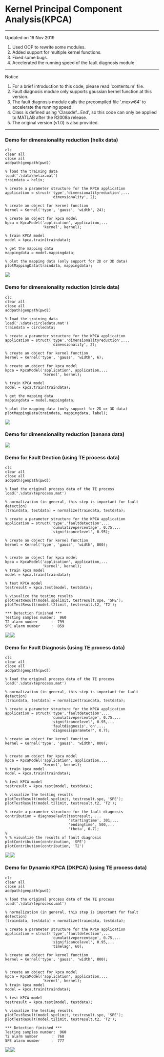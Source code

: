 # Kernel Principal Component Analysis(KPCA)  

---------------------------------------------------------------
Updated on 16 Nov 2019	
1. Used OOP to rewrite some modules.
2. Added support for multiple kernel functions.
3. Fixed some bugs.
4. Accelerated the running speed of the fault diagnosis module 
---------------------------------------------------------------  

Notice
1. For a brief introduction to this code, please read 'contents.m' file.
2. Fault diagnosis module only supports gaussian kernel function at this version.
3. The fault diagnosis module calls the precompiled file '.mexw64' to accelerate the running speed.
4. Class is defined using 'Classdef...End', so this code can only be applied to MATLAB after the R2008a release.
5. The original version (v1.0) is also provided.

---------------------------------------------------------------
### Demo for dimensionality reduction (helix data)  

```
clc
clear all
close all
addpath(genpath(pwd))

% load the training data
load('.\data\helix.mat')
traindata = helix;

% create a parameter structure for the KPCA application
application = struct('type','dimensionalityreduction',...
                     'dimensionality', 2);

% create an object for kernel function
kernel = Kernel('type', 'gauss', 'width', 24);

% create an object for kpca model
kpca = KpcaModel('application', application,...
                 'kernel', kernel);

% train KPCA model
model = kpca.train(traindata);

% get the mapping data
mappingdata = model.mappingdata;

% plot the mapping data (only support for 2D or 3D data)
plotMappingData(traindata, mappingdata);
```
![](img/fig-helix.png)
  
### Demo for dimensionality reduction (circle data)  

```
clc
clear all
close all
addpath(genpath(pwd))

% load the training data
load('.\data\circledata.mat')
traindata = circledata;

% create a parameter structure for the KPCA application
application = struct('type','dimensionalityreduction',...
                     'dimensionality', 2);

% create an object for kernel function
kernel = Kernel('type', 'gauss', 'width', 6);

% create an object for kpca model
kpca = KpcaModel('application', application,...
                 'kernel', kernel);

% train KPCA model
model = kpca.train(traindata);

% get the mapping data
mappingdata = model.mappingdata;

% plot the mapping data (only support for 2D or 3D data)
plotMappingData(traindata, mappingdata, label);
```
![](img/fig-circle.png)

### Demo for dimensionality reduction (banana data)  
![](img/fig-banana.png)

### Demo for Fault Dection (using TE process data)

```
clc
clear all
close all
addpath(genpath(pwd))

% load the original process data of the TE process
load('.\data\teprocess.mat')

% normalization (in general, this step is important for fault detection)
[traindata, testdata] = normalize(traindata, testdata);

% create a parameter structure for the KPCA application
application = struct('type','faultdetection',...
                     'cumulativepercentage', 0.75,...
                     'significancelevel', 0.95);

% create an object for kernel function
kernel = Kernel('type', 'gauss', 'width', 800);

 
% create an object for kpca model
kpca = KpcaModel('application', application,...
                 'kernel', kernel);
% train kpca model
model = kpca.train(traindata);

% test KPCA model
testresult = kpca.test(model, testdata);

% visualize the testing results
plotTestResult(model.spelimit, testresult.spe, 'SPE');
plotTestResult(model.t2limit, testresult.t2, 'T2');
```
```
*** Detection finished ***
Testing samples number:  960 
T2 alarm number      :  799 
SPE alarm number     :  859 
```
![](img/fig-kpca-spe.png)![](img/fig-kpca-t2.png)
  

### Demo for Fault Diagnosis (using TE process data)

```
clc
clear all
close all
addpath(genpath(pwd))

% load the original process data of the TE process
load('.\data\teprocess.mat')

% normalization (in general, this step is important for fault detection)
[traindata, testdata] = normalize(traindata, testdata);

% create a parameter structure for the KPCA application
application = struct('type','faultdetection',...
                     'cumulativepercentage', 0.75,...
                     'significancelevel', 0.95,...
                     'faultdiagnosis','on',...
                     'diagnosisparameter', 0.7);
   
% create an object for kernel function
kernel = Kernel('type', 'gauss', 'width', 800);

 
% create an object for kpca model
kpca = KpcaModel('application', application,...
                 'kernel', kernel);
% train kpca model
model = kpca.train(traindata);

% test KPCA model
testresult = kpca.test(model, testdata);

% visualize the testing results
plotTestResult(model.spelimit, testresult.spe, 'SPE');
plotTestResult(model.t2limit, testresult.t2, 'T2');

% create a parameter structure for the fault diagnosis
contribution = diagnoseFault(testresult, ... 
                             'startingtime', 301,...
                             'endingtime', 500,...
                             'theta', 0.7);
% 
% % visualize the results of fault diagnosis
plotContribution(contribution, 'SPE')
plotContribution(contribution, 'T2')
```
![](img/fig-diagnosis-spe.png)![](img/fig-diagnosis-t2.png)

### Demo for Dynamic KPCA (DKPCA) (using TE process data)

```
clc
clear all
close all
addpath(genpath(pwd))

% load the original process data of the TE process
load('.\data\teprocess.mat')

% normalization (in general, this step is important for fault detection)
[traindata, testdata] = normalize(traindata, testdata);

% create a parameter structure for the KPCA application
application = struct('type','faultdetection',...
                     'cumulativepercentage', 0.75,...
                     'significancelevel', 0.95,...
                     'timelag', 60);
 
% create an object for kernel function
kernel = Kernel('type', 'gauss', 'width', 800);

 
% create an object for kpca model
kpca = KpcaModel('application', application,...
                 'kernel', kernel);
% train kpca model
model = kpca.train(traindata);

% test KPCA model
testresult = kpca.test(model, testdata);

% visualize the testing results
plotTestResult(model.spelimit, testresult.spe, 'SPE');
plotTestResult(model.t2limit, testresult.t2, 'T2');
```

```
*** Detection finished ***
Testing samples number:  960 
T2 alarm number      :  768 
SPE alarm number     :  777
```
![](img/fig-dkpca-spe.png)![](img/fig-dkpca-t2.png)

